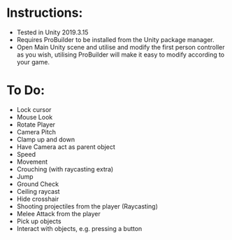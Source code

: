 # Instructions:

- Tested in Unity 2019.3.15
- Requires ProBuilder to be installed from the Unity package manager.
- Open Main Unity scene and utilise and modify the first person controller as you wish, utilising ProBuilder will make it easy to modify according to your game.

# To Do:

- Lock cursor
- Mouse Look
- Rotate Player
- Camera Pitch
- Clamp up and down
- Have Camera act as parent object
- Speed
- Movement
- Crouching (with raycasting extra)
- Jump
- Ground Check
- Ceiling raycast
- Hide crosshair
- Shooting projectiles from the player (Raycasting)
- Melee Attack from the player
- Pick up objects
- Interact with objects, e.g. pressing a button